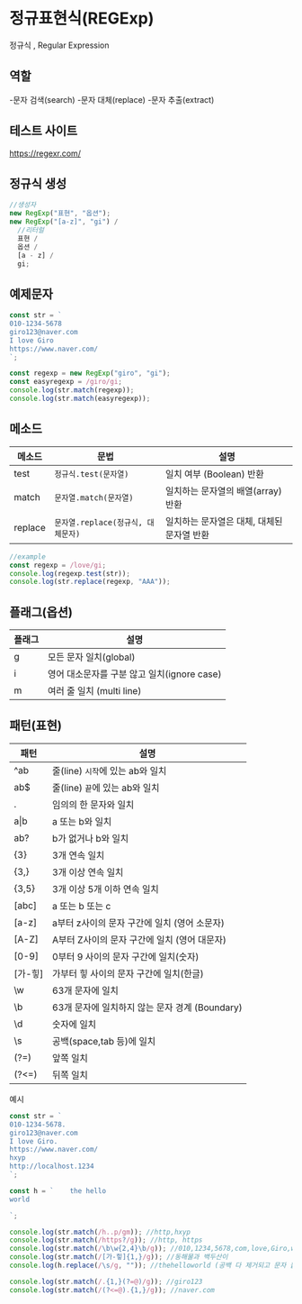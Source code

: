 # 정규표현식(REGExp)

정규식 , Regular Expression

## 역할

-문자 검색(search) -문자 대체(replace) -문자 추출(extract)

## 테스트 사이트

https://regexr.com/

## 정규식 생성

```js
//생성자
new RegExp("표현", "옵션");
new RegExp("[a-z]", "gi") /
  //리터럴
  표현 /
  옵션 /
  [a - z] /
  gi;
```

## 예제문자

```js
const str = `
010-1234-5678
giro123@naver.com
I love Giro
https://www.naver.com/
`;

const regexp = new RegExp("giro", "gi");
const easyregexp = /giro/gi;
console.log(str.match(regexp));
console.log(str.match(easyregexp));
```

## 메소드

| 메소드  | 문법                               | 설명                                       |
| ------- | ---------------------------------- | ------------------------------------------ |
| test    | `정규식.test(문자열)`              | 일치 여부 (Boolean) 반환                   |
| match   | `문자열.match(문자열)`             | 일치하는 문자열의 배열(array)반환          |
| replace | `문자열.replace(정규식, 대체문자)` | 일치하는 문자열은 대체, 대체된 문자열 반환 |

```js
//example
const regexp = /love/gi;
console.log(regexp.test(str));
console.log(str.replace(regexp, "AAA"));
```

## 플래그(옵션)

| 플래그 | 설명                                        |
| ------ | ------------------------------------------- |
| g      | 모든 문자 일치(global)                      |
| i      | 영어 대소문자를 구분 않고 일치(ignore case) |
| m      | 여러 줄 일치 (multi line)                   |

## 패턴(표현)

| 패턴       | 설명                                           |
| ---------- | ---------------------------------------------- |
| ^ab        | 줄(line) `시작`에 있는 ab와 일치               |
| ab$        | 줄(line) `끝`에 있는 ab와 일치                 |
| .          | 임의의 한 문자와 일치                          |
| a&verbar;b | a 또는 b와 일치                                |
| ab?        | b가 없거나 b와 일치                            |
| {3}        | 3개 연속 일치                                  |
| {3,}       | 3개 이상 연속 일치                             |
| {3,5}      | 3개 이상 5개 이하 연속 일치                    |
| [abc]      | a 또는 b 또는 c                                |
| [a-z]      | a부터 z사이의 문자 구간에 일치 (영어 소문자)   |
| [A-Z]      | A부터 Z사이의 문자 구간에 일치 (영어 대문자)   |
| [0-9]      | 0부터 9 사이의 문자 구간에 일치(숫자)          |
| [가-힣]    | 가부터 힣 사이의 문자 구간에 일치(한글)        |
| \w         | 63개 문자에 일치                               |
| \b         | 63개 문자에 일치하지 않는 문자 경계 (Boundary) |
| \d         | 숫자에 일치                                    |
| \s         | 공백(space,tab 등)에 일치                      |
| (?=)       | 앞쪽 일치                                      |
| (?<=)      | 뒤쪽 일치                                      |

예시

```js
const str = `
010-1234-5678.
giro123@naver.com
I love Giro.
https://www.naver.com/
hxyp
http://localhost.1234
`;

const h = `    the hello    
world

`;

console.log(str.match(/h..p/gm)); //http,hxyp
console.log(str.match(/https?/g)); //http, https
console.log(str.match(/\b\w{2,4}\b/g)); //010,1234,5678,com,love,Giro,www,com,hxpy
console.log(str.match(/[가-힣]{1,}/g)); //동해물과 백두산이
console.log(h.replace(/\s/g, "")); //thehelloworld (공백 다 제거되고 문자 붙여서 출력됨)

console.log(str.match(/.{1,}(?=@)/g)); //giro123
console.log(str.match(/(?<=@).{1,}/g)); //naver.com
```
